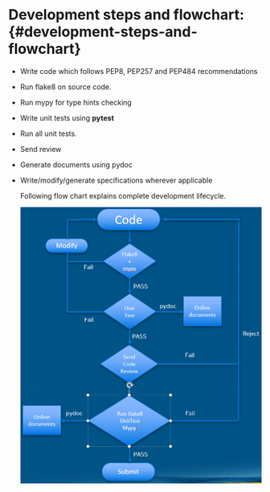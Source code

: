 # **Development steps and flowchart:** {#development-steps-and-flowchart}

*   Write code which follows PEP8, PEP257 and PEP484 recommendations

*   Run flake8 on source code.

*   Run mypy for type hints checking

*   Write unit tests using **pytest**

*   Run all unit tests.

*   Send review

*   Generate documents using pydoc

*   Write/modify/generate specifications wherever applicable

    Following flow chart explains complete development lifecycle.

    ![](media/image1.png)
    